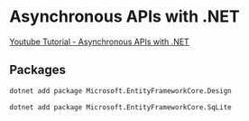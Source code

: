 # Asynchronous APIs with .NET

[Youtube Tutorial - Asynchronous APIs with .NET](https://www.youtube.com/watch?v=LCbR58sCmvQ&t=166s)

## Packages

```bash
dotnet add package Microsoft.EntityFrameworkCore.Design
```
```bash
dotnet add package Microsoft.EntityFrameworkCore.SqLite
```